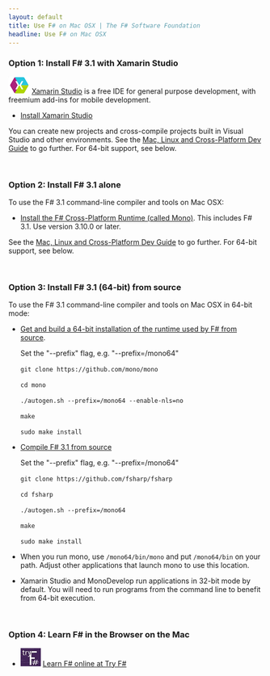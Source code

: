 ```yaml
---
layout: default
title: Use F# on Mac OSX | The F# Software Foundation
headline: Use F# on Mac OSX
---
```



### Option 1: Install F# 3.1 with Xamarin Studio

![logo](/images/thumbs/xamarin-studio.png)&nbsp;[Xamarin Studio](http://xamarin.com/studio) is a free IDE for general purpose development, with freemium add-ins for mobile development. 

* [Install Xamarin Studio](http://xamarin.com/studio) 

You can create new projects and cross-compile projects built in 
Visual Studio and other environments.
See the [Mac, Linux and Cross-Platform Dev Guide](/guides/mac-linux-cross-platform) to
go further. For 64-bit support, see below.

<br />

### Option 2: Install F# 3.1 alone

To use the F# 3.1 command-line compiler and tools on Mac OSX:

*  [Install the F# Cross-Platform Runtime (called Mono)](http://www.go-mono.com/mono-downloads/download.html). This includes F# 3.1. Use version 3.10.0 or later.

See the [Mac, Linux and Cross-Platform Dev Guide](/guides/mac-linux-cross-platform) to
go further. For 64-bit support, see below.

<br />



### Option 3: Install F# 3.1 (64-bit) from source

To use the F# 3.1 command-line compiler and tools on Mac OSX in 64-bit mode:

* [Get and build a 64-bit installation of the runtime used by F# from source](http://www.mono-project.com/Compiling_Mono_on_OSX). 

  Set the "--prefix" flag, e.g. "--prefix=/mono64"

    ```git clone https://github.com/mono/mono```
    
    ```cd mono```
    
    ```./autogen.sh --prefix=/mono64 --enable-nls=no```
    
    ```make```
    
    ```sudo make install```

* [Compile F# 3.1 from source](https://github.com/fsharp/fsharp/blob/master/README.md)

  Set the "--prefix" flag, e.g. "--prefix=/mono64"

    ```git clone https://github.com/fsharp/fsharp```
    
    ```cd fsharp```
    
    ```./autogen.sh --prefix=/mono64```
    
    ```make```
    
    ```sudo make install```

* When you run mono, use ```/mono64/bin/mono``` and put ```/mono64/bin``` on your path.  Adjust other applications that launch mono to use this location.

* Xamarin Studio and MonoDevelop run applications in 32-bit mode by default. You will need to run programs from the command line to benefit from 64-bit execution.

<br />


### Option 4: Learn F# in the Browser on the Mac

* ![logo](/images/thumbs/tryfsharp.jpg)&nbsp;[Learn F# online at Try F#](http://tryfsharp.org)

<br />


